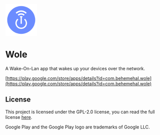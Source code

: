 <img src="./assets/Wole.png" width="100">

# Wole

A Wake-On-Lan app that wakes up your devices over the network.

[https://play.google.com/store/apps/details?id=com.behemehal.wole](https://play.google.com/store/apps/details?id=com.behemehal.wole)


## License

This project is licensed under the GPL-2.0 license, you can read the full license [here](./LICENSE).

Google Play and the Google Play logo are trademarks of Google LLC.
